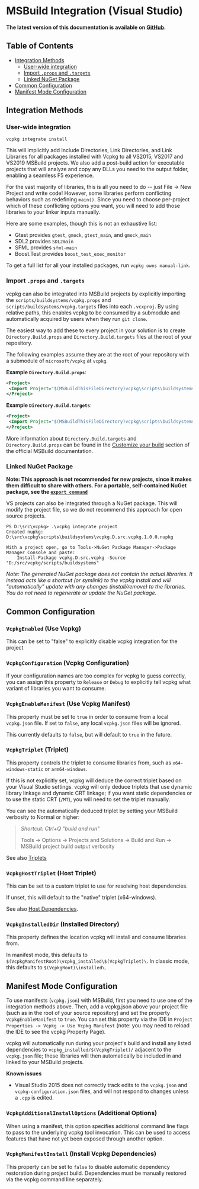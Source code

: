 # MSBuild Integration (Visual Studio)

**The latest version of this documentation is available on [GitHub](https://github.com/Microsoft/vcpkg/tree/master/docs/users/buildsystems/msbuild-integration.md).**

## Table of Contents

- [Integration Methods](#integration-methods)
  - [User-wide integration](#user-wide-integration)
  - [Import `.props` and `.targets`](#import-props-and-targets)
  - [Linked NuGet Package](#linked-nuget-package)
- [Common Configuration](#common-configuration)
- [Manifest Mode Configuration](#manifest-mode-configuration)

## Integration Methods

### User-wide integration

```no-highlight
vcpkg integrate install
```
This will implicitly add Include Directories, Link Directories, and Link Libraries for all packages installed with Vcpkg to all VS2015, VS2017 and VS2019 MSBuild projects. We also add a post-build action for executable projects that will analyze and copy any DLLs you need to the output folder, enabling a seamless F5 experience.

For the vast majority of libraries, this is all you need to do -- just File -> New Project and write code! However, some libraries perform conflicting behaviors such as redefining `main()`. Since you need to choose per-project which of these conflicting options you want, you will need to add those libraries to your linker inputs manually.

Here are some examples, though this is not an exhaustive list:

- Gtest provides `gtest`, `gmock`, `gtest_main`, and `gmock_main`
- SDL2 provides `SDL2main`
- SFML provides `sfml-main`
- Boost.Test provides `boost_test_exec_monitor`

To get a full list for all your installed packages, run `vcpkg owns manual-link`.

### Import `.props` and `.targets`

vcpkg can also be integrated into MSBuild projects by explicitly importing the `scripts/buildsystems/vcpkg.props` and `scripts/buildsystems/vcpkg.targets` files into each `.vcxproj`. By using relative paths, this enables vcpkg to be consumed by a submodule and automatically acquired by users when they run `git clone`.

The easiest way to add these to every project in your solution is to create `Directory.Build.props` and `Directory.Build.targets` files at the root of your repository.

The following examples assume they are at the root of your repository with a submodule of `microsoft/vcpkg` at `vcpkg`.

**Example `Directory.Build.props`**:
```xml
<Project>
 <Import Project="$(MSBuildThisFileDirectory)vcpkg\scripts\buildsystems\vcpkg.props" />
</Project>
```

**Example `Directory.Build.targets`**:
```xml
<Project>
 <Import Project="$(MSBuildThisFileDirectory)vcpkg\scripts\buildsystems\vcpkg.targets" />
</Project>
```

More information about `Directory.Build.targets` and `Directory.Build.props` can be found in the [Customize your build][1] section of the official MSBuild documentation.

[1]: https://docs.microsoft.com/visualstudio/msbuild/customize-your-build#directorybuildprops-and-directorybuildtargets

### Linked NuGet Package

**Note: This approach is not recommended for new projects, since it makes them difficult to share with others. For a portable, self-contained NuGet package, see the [`export command`](export-command.md)**

VS projects can also be integrated through a NuGet package. This will modify the project file, so we do not recommend this approach for open source projects.

```no-highlight
PS D:\src\vcpkg> .\vcpkg integrate project
Created nupkg: D:\src\vcpkg\scripts\buildsystems\vcpkg.D.src.vcpkg.1.0.0.nupkg

With a project open, go to Tools->NuGet Package Manager->Package Manager Console and paste:
    Install-Package vcpkg.D.src.vcpkg -Source "D:/src/vcpkg/scripts/buildsystems"
```

*Note: The generated NuGet package does not contain the actual libraries. It instead acts like a shortcut (or symlink) to the vcpkg install and will "automatically" update with any changes (install/remove) to the libraries. You do not need to regenerate or update the NuGet package.*

## Common Configuration

### `VcpkgEnabled` (Use Vcpkg)

This can be set to "false" to explicitly disable vcpkg integration for the project

### `VcpkgConfiguration` (Vcpkg Configuration)

If your configuration names are too complex for vcpkg to guess correctly, you can assign this property to `Release` or `Debug` to explicitly tell vcpkg what variant of libraries you want to consume.

### `VcpkgEnableManifest` (Use Vcpkg Manifest)

This property must be set to `true` in order to consume from a local `vcpkg.json` file. If set to `false`, any local `vcpkg.json` files will be ignored.

This currently defaults to `false`, but will default to `true` in the future.

### `VcpkgTriplet` (Triplet)

This property controls the triplet to consume libraries from, such as `x64-windows-static` or `arm64-windows`.

If this is not explicitly set, vcpkg will deduce the correct triplet based on your Visual Studio settings. vcpkg will only deduce triplets that use dynamic library linkage and dynamic CRT linkage; if you want static dependencies or to use the static CRT (`/MT`), you will need to set the triplet manually.

You can see the automatically deduced triplet by setting your MSBuild verbosity to Normal or higher:

> *Shortcut: Ctrl+Q "build and run"*
>
> Tools -> Options -> Projects and Solutions -> Build and Run -> MSBuild project build output verbosity

See also [Triplets](../triplets.md)

### `VcpkgHostTriplet` (Host Triplet)

This can be set to a custom triplet to use for resolving host dependencies.

If unset, this will default to the "native" triplet (x64-windows).

See also [Host Dependencies](../host-dependencies.md).

### `VcpkgInstalledDir` (Installed Directory)

This property defines the location vcpkg will install and consume libraries from.

In manifest mode, this defaults to `$(VcpkgManifestRoot)\vcpkg_installed\$(VcpkgTriplet)\`. In classic mode, this defaults to `$(VcpkgRoot)\installed\`.

## Manifest Mode Configuration

To use manifests (`vcpkg.json`) with MSBuild, first you need to use one of the integration methods above. Then, add a vcpkg.json above your project file (such as in the root of your source repository) and set the property `VcpkgEnableManifest` to `true`. You can set this property via the IDE in `Project Properties -> Vcpkg -> Use Vcpkg Manifest` (note: you may need to reload the IDE to see the vcpkg Property Page).

vcpkg will automatically run during your project's build and install any listed dependencies to `vcpkg_installed/$(VcpkgTriplet)/` adjacent to the `vcpkg.json` file; these libraries will then automatically be included in and linked to your MSBuild projects.

**Known issues**

* Visual Studio 2015 does not correctly track edits to the `vcpkg.json` and `vcpkg-configuration.json` files, and will not respond to changes unless a `.cpp` is edited.

<a id="vcpkg-additional-install-options"></a>

### `VcpkgAdditionalInstallOptions` (Additional Options)

When using a manifest, this option specifies additional command line flags to pass to the underlying vcpkg tool invocation. This can be used to access features that have not yet been exposed through another option.

### `VcpkgManifestInstall` (Install Vcpkg Dependencies)

This property can be set to `false` to disable automatic dependency restoration during project build. Dependencies must be manually restored via the vcpkg command line separately.
